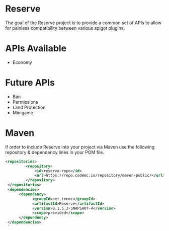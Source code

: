 # Reserve

The goal of the Reserve project is to provide a common set of APIs to allow for
painless compatibility between various spigot plugins.

# APIs Available
- Economy

# Future APIs
- Ban
- Permissions
- Land Protection
- Minigame

# Maven

If order to include Reserve into your project via Maven use the following repository & dependency lines in your POM file.

```xml
<repositories>
         <repository>
             <id>reserve-repo</id>
             <url>https://repo.codemc.io/repository/maven-public/</url>
         </repository>
 </repositories>
 <dependencies>
      <dependency>
            <groupId>net.tnemc</groupId>
            <artifactId>Reserve</artifactId>
            <version>0.1.5.3-SNAPSHOT-4</version>
            <scope>provided</scope>
      </dependency>
 </dependencies>
 `
